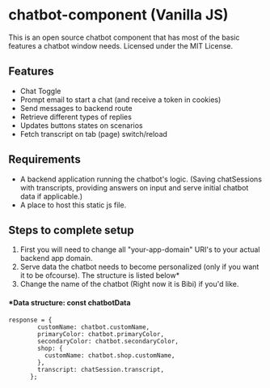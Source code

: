 # chatbot-component (Vanilla JS)
This is an open source chatbot component that has most of the basic features a chatbot window needs.
Licensed under the MIT License.

## Features
- Chat Toggle
- Prompt email to start a chat (and receive a token in cookies)
- Send messages to backend route
- Retrieve different types of replies
- Updates buttons states on scenarios
- Fetch transcript on tab (page) switch/reload

## Requirements
- A backend application running the chatbot's logic. (Saving chatSessions with transcripts, providing answers on input and serve initial chatbot data if applicable.)
- A place to host this static js file.

## Steps to complete setup
1. First you will need to change all "your-app-domain" URI's to your actual backend app domain.
2. Serve data the chatbot needs to become personalized (only if you want it to be ofcourse). The structure is listed below*
3. Change the name of the chatbot (Right now it is Bibi) if you'd like.

#### *Data structure: **const chatbotData**
```
response = {
        customName: chatbot.customName,
        primaryColor: chatbot.primaryColor,
        secondaryColor: chatbot.secondaryColor,
        shop: {
          customName: chatbot.shop.customName,
        },
        transcript: chatSession.transcript,
      };
```
